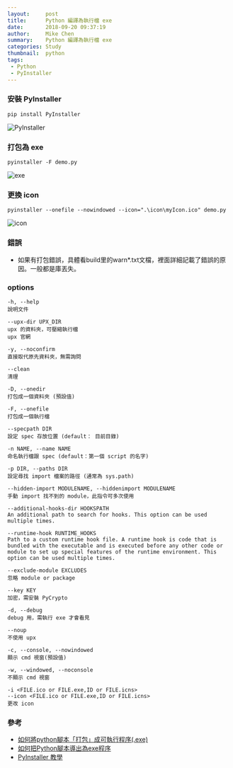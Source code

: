 ```yaml
---
layout:     post
title:      Python 編譯為執行檔 exe
date:       2018-09-20 09:37:19
author:     Mike Chen
summary:    Python 編譯為執行檔 exe
categories: Study
thumbnail:  python
tags:
 - Python
 - PyInstaller
---
```


### 安裝 PyInstaller

```
pip install PyInstaller
```

![PyInstaller](https://i.imgur.com/r7B4LaB.png)

### 打包為 exe

```
pyinstaller -F demo.py
```


![exe](https://i.imgur.com/URDbpab.png)

### 更換 icon

```
pyinstaller --onefile --nowindowed --icon=".\icon\myIcon.ico" demo.py
```

![icon](https://i.imgur.com/9sPZL0d.png)

### 錯誤
* 如果有打包錯誤，具體看build里的warn*.txt文檔，裡面詳細記載了錯誤的原因。一般都是庫丟失。


### options

```
-h, --help 
說明文件

--upx-dir UPX_DIR
upx 的資料夾，可壓縮執行檔
upx 官網

-y, --noconfirm
直接取代原先資料夾，無需詢問

--clean
清理

-D, --onedir
打包成一個資料夾 (預設值)

-F, --onefile
打包成一個執行檔

--specpath DIR
設定 spec 存放位置 (default： 目前目錄)

-n NAME, --name NAME
命名執行檔跟 spec (default：第一個 script 的名字)

-p DIR, --paths DIR
設定尋找 import 檔案的路徑 (通常為 sys.path)

--hidden-import MODULENAME, --hiddenimport MODULENAME
手動 import 找不到的 module，此指令可多次使用

--additional-hooks-dir HOOKSPATH
An additional path to search for hooks. This option can be used multiple times.

--runtime-hook RUNTIME_HOOKS
Path to a custom runtime hook file. A runtime hook is code that is bundled with the executable and is executed before any other code or module to set up special features of the runtime environment. This option can be used multiple times.

--exclude-module EXCLUDES
忽略 module or package

--key KEY
加密，需安裝 PyCrypto

-d, --debug
debug 用，需執行 exe 才會看見

--noup 
不使用 upx

-c, --console, --nowindowed
顯示 cmd 視窗(預設值)

-w, --windowed, --noconsole
不顯示 cmd 視窗

-i <FILE.ico or FILE.exe,ID or FILE.icns>
--icon <FILE.ico or FILE.exe,ID or FILE.icns>
更改 icon
```

### 參考
* [如何將python腳本「打包」成可執行程序(.exe)](https://kknews.cc/zh-tw/tech/4ybyrv.html)
* [如何把Python腳本導出為exe程序](https://kknews.cc/other/qopa42o.html)
* [PyInstaller 教學](http://zwindr.blogspot.com/2016/01/python-pyinstaller.html)